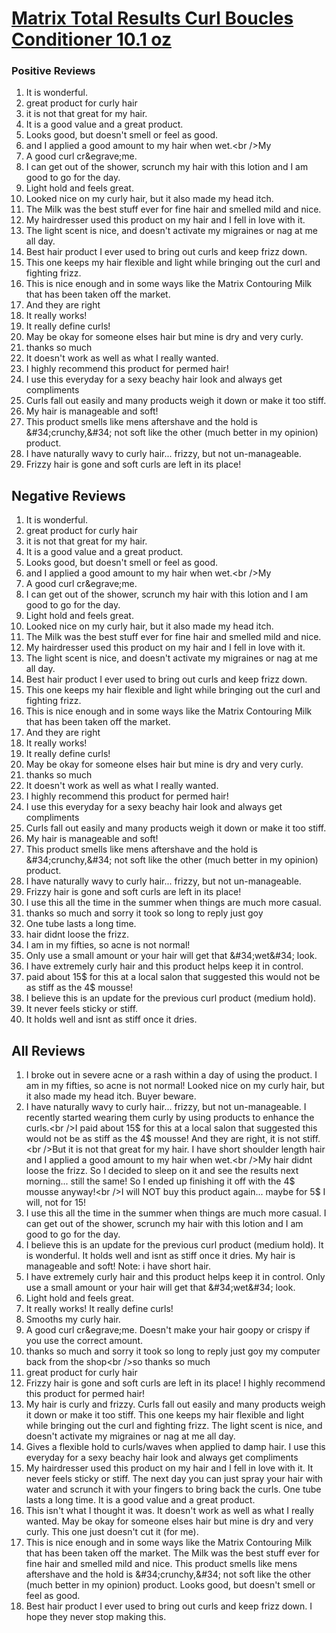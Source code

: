 # [Matrix Total Results Curl Boucles Conditioner 10.1 oz](https://products.checkmycream.com/products/Matrix-Total-Results-Curl-Boucles-Conditioner-10.1-oz.html)

### Positive Reviews

<ol>
      <li>It is wonderful.</li>
      <li>great product for curly hair</li>
      <li>it is not that great for my hair.</li>
      <li>It is a good value and a great product.</li>
      <li>Looks good, but doesn&#x27;t smell or feel as good.</li>
      <li>and I applied a good amount to my hair when wet.&lt;br /&gt;My</li>
      <li>A good curl cr&amp;egrave;me.  </li>
      <li>I can get out of the shower, scrunch my hair with this lotion and I am good to go for the day.</li>
      <li>Light hold and feels great.</li>
      <li>Looked nice on my curly hair, but it also made my head itch.</li>
      <li>The Milk was the best stuff ever for fine hair and smelled mild and nice.</li>
      <li>My hairdresser used this product on my hair and I fell in love with it.</li>
      <li>The light scent is nice, and doesn&#x27;t activate my migraines or nag at me all day.</li>
      <li>Best hair product I ever used to bring out curls and keep frizz down.</li>
      <li>This one keeps my hair flexible and light while bringing out the curl and fighting frizz.</li>
      <li>This is nice enough and in some ways like the Matrix Contouring Milk that has been taken off the market.</li>
      <li>And they are right</li>
      <li>It really works!</li>
      <li>It really define curls!</li>
      <li>May be okay for someone elses hair but mine is dry and very curly.  </li>
      <li>thanks so much</li>
      <li>It doesn&#x27;t work as well as what I really wanted.  </li>
      <li>I highly recommend this product for permed hair!</li>
      <li>I use this everyday for a sexy beachy hair look and always get compliments</li>
      <li>Curls fall out easily and many products weigh it down or make it too stiff.</li>
      <li>My hair is manageable and soft!  </li>
      <li>This product smells like mens aftershave and the hold is &amp;#34;crunchy,&amp;#34; not soft like the other (much better in my opinion) product.</li>
      <li>I have naturally wavy to curly hair... frizzy, but not un-manageable.</li>
      <li>Frizzy hair is gone and soft curls are left in its place!  </li>
</ol>


<h2>Negative Reviews</h2>
<ol>
<li> It is wonderful.</li>
<li> great product for curly hair</li>
<li> it is not that great for my hair.</li>
<li> It is a good value and a great product.</li>
<li> Looks good, but doesn&#x27;t smell or feel as good.</li>
<li> and I applied a good amount to my hair when wet.&lt;br /&gt;My</li>
<li> A good curl cr&amp;egrave;me.  </li>
<li> I can get out of the shower, scrunch my hair with this lotion and I am good to go for the day.</li>
<li> Light hold and feels great.</li>
<li> Looked nice on my curly hair, but it also made my head itch.</li>
<li> The Milk was the best stuff ever for fine hair and smelled mild and nice.</li>
<li> My hairdresser used this product on my hair and I fell in love with it.</li>
<li> The light scent is nice, and doesn&#x27;t activate my migraines or nag at me all day.</li>
<li> Best hair product I ever used to bring out curls and keep frizz down.</li>
<li> This one keeps my hair flexible and light while bringing out the curl and fighting frizz.</li>
<li> This is nice enough and in some ways like the Matrix Contouring Milk that has been taken off the market.</li>
<li> And they are right</li>
<li> It really works!</li>
<li> It really define curls!</li>
<li> May be okay for someone elses hair but mine is dry and very curly.  </li>
<li> thanks so much</li>
<li> It doesn&#x27;t work as well as what I really wanted.  </li>
<li> I highly recommend this product for permed hair!</li>
<li> I use this everyday for a sexy beachy hair look and always get compliments</li>
<li> Curls fall out easily and many products weigh it down or make it too stiff.</li>
<li> My hair is manageable and soft!  </li>
<li> This product smells like mens aftershave and the hold is &amp;#34;crunchy,&amp;#34; not soft like the other (much better in my opinion) product.</li>
<li> I have naturally wavy to curly hair... frizzy, but not un-manageable.</li>
<li> Frizzy hair is gone and soft curls are left in its place!  </li>
<li> I use this all the time in the summer when things are much more casual.</li>
<li> thanks so much and sorry it took so long to reply just goy</li>
<li> One tube lasts a long time.</li>
<li> hair didnt loose the frizz.</li>
<li> I am in my fifties, so acne is not normal!</li>
<li> Only use a small amount or your hair will get that &amp;#34;wet&amp;#34; look.</li>
<li> I have extremely curly hair and this product helps keep it in control.</li>
<li> paid about 15$ for this at a local salon that suggested this would not be as stiff as the 4$ mousse!</li>
<li> I believe this is an update for the previous curl product (medium hold).</li>
<li> It never feels sticky or stiff.</li>
<li> It holds well and isnt as stiff once it dries.</li>
</ol>

<h2>All Reviews</h2>

<ol>
    <li> I broke out in severe acne or a rash within a day of using the product. I am in my fifties, so acne is not normal! Looked nice on my curly hair, but it also made my head itch. Buyer beware.</li>
    <li> I have naturally wavy to curly hair... frizzy, but not un-manageable. I recently started wearing them curly by using products to enhance the curls.&lt;br /&gt;I paid about 15$ for this at a local salon that suggested this would not be as stiff as the 4$ mousse! And they are right, it is not stiff.&lt;br /&gt;But it is not that great for my hair. I have short shoulder length hair and I applied a good amount to my hair when wet.&lt;br /&gt;My hair didnt loose the frizz. So I decided to sleep on it and see the results next morning... still the same! So I ended up finishing it off with the 4$ mousse anyway!&lt;br /&gt;I will NOT buy this product again... maybe for 5$ I will, not for 15!</li>
    <li> I use this all the time in the summer when things are much more casual. I can get out of the shower, scrunch my hair with this lotion and I am good to go for the day.</li>
    <li> I believe this is an update for the previous curl product (medium hold). It is wonderful. It holds well and isnt as stiff once it dries. My hair is manageable and soft!  Note: i have short hair.</li>
    <li> I have extremely curly hair and this product helps keep it in control. Only use a small amount or your hair will get that &amp;#34;wet&amp;#34; look.</li>
    <li> Light hold and feels great.</li>
    <li> It really works! It really define curls!</li>
    <li> Smooths my curly hair.</li>
    <li> A good curl cr&amp;egrave;me.  Doesn&#x27;t make your hair goopy or crispy if you use the correct amount.</li>
    <li> thanks so much and sorry it took so long to reply just goy my computer back from the shop&lt;br /&gt;so thanks so much</li>
    <li> great product for curly hair</li>
    <li> Frizzy hair is gone and soft curls are left in its place!  I highly recommend this product for permed hair!</li>
    <li> My hair is curly and frizzy. Curls fall out easily and many products weigh it down or make it too stiff. This one keeps my hair flexible and light while bringing out the curl and fighting frizz. The light scent is nice, and doesn&#x27;t activate my migraines or nag at me all day.</li>
    <li> Gives a flexible hold to curls/waves when applied to damp hair. I use this everyday for a sexy beachy hair look and always get compliments</li>
    <li> My hairdresser used this product on my hair and I fell in love with it. It never feels sticky or stiff. The next day you can just spray your hair with water and scrunch it with your fingers to bring back the curls. One tube lasts a long time. It is a good value and a great product.</li>
    <li> This isn&#x27;t what I thought it was.  It doesn&#x27;t work as well as what I really wanted.  May be okay for someone elses hair but mine is dry and very curly.  This one just doesn&#x27;t cut it (for me).</li>
    <li> This is nice enough and in some ways like the Matrix Contouring Milk that has been taken off the market. The Milk was the best stuff ever for fine hair and smelled mild and nice. This product smells like mens aftershave and the hold is &amp;#34;crunchy,&amp;#34; not soft like the other (much better in my opinion) product. Looks good, but doesn&#x27;t smell or feel as good.</li>
    <li> Best hair product I ever used to bring out curls and keep frizz down. I hope they never stop making this.</li>
</ol>




